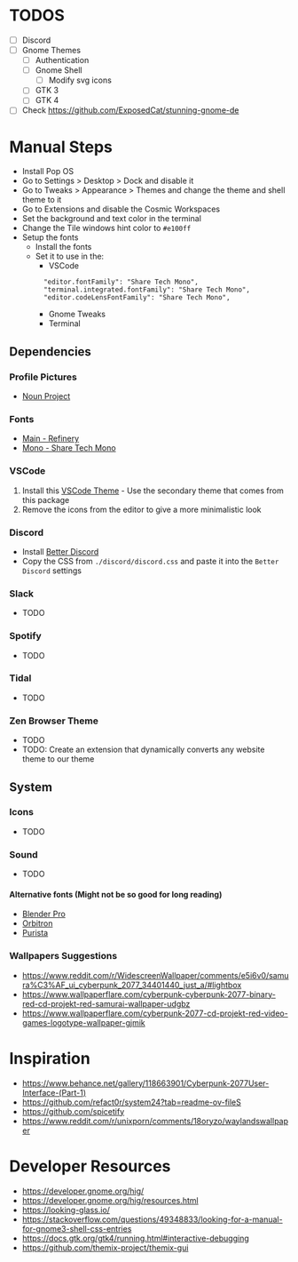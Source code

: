 # TODOS
- [ ] Discord
- [ ] Gnome Themes
  - [ ] Authentication
  - [ ] Gnome Shell
    - [ ] Modify svg icons
  - [ ] GTK 3
  - [ ] GTK 4
- [ ] Check https://github.com/ExposedCat/stunning-gnome-de

# Manual Steps
- Install Pop OS
- Go to Settings > Desktop > Dock and disable it
- Go to Tweaks > Appearance > Themes and change the theme and shell theme to it
- Go to Extensions and disable the Cosmic Workspaces
- Set the background and text color in the terminal
- Change the Tile windows hint color to `#e100ff`
- Setup the fonts
  - Install the fonts
  - Set it to use in the:
    - VSCode
    ```
      "editor.fontFamily": "Share Tech Mono",
      "terminal.integrated.fontFamily": "Share Tech Mono",
      "editor.codeLensFontFamily": "Share Tech Mono",
    ```
    - Gnome Tweaks
    - Terminal

## Dependencies

### Profile Pictures
- [Noun Project](https://thenounproject.com/browse/icons/term/cyberpunk/?qv=4334514)

### Fonts
- [Main - Refinery](https://ifonts.xyz/refinery-font.html)
- [Mono - Share Tech Mono](https://fonts.google.com/specimen/Share+Tech+Mono)


### VSCode
1. Install this [VSCode Theme](https://marketplace.visualstudio.com/items?itemName=Puszkarek.midnight-mirage-theme) - Use the secondary theme that comes from this package
2. Remove the icons from the editor to give a more minimalistic look

### Discord
- Install [Better Discord](https://betterdiscord.app/)
- Copy the CSS from `./discord/discord.css` and paste it into the `Better Discord` settings

### Slack
- TODO

### Spotify
- TODO

### Tidal
- TODO

### Zen Browser Theme
- TODO
- TODO: Create an extension that dynamically converts any website theme to our theme

## System

### Icons
- TODO

### Sound
- TODO


#### Alternative fonts (Might not be so good for long reading)
- [Blender Pro](https://en.bestfonts.pro/font/blender-pro)
- [Orbitron](https://www.theleagueofmoveabletype.com/orbitron?style=medium)
- [Purista](https://www.suitcasetype.com/fonts/purista)

### Wallpapers Suggestions
- https://www.reddit.com/r/WidescreenWallpaper/comments/e5i6v0/samura%C3%AF_ui_cyberpunk_2077_34401440_just_a/#lightbox
- https://www.wallpaperflare.com/cyberpunk-cyberpunk-2077-binary-red-cd-projekt-red-samurai-wallpaper-udgbz
- https://www.wallpaperflare.com/cyberpunk-2077-cd-projekt-red-video-games-logotype-wallpaper-gjmik


# Inspiration
- https://www.behance.net/gallery/118663901/Cyberpunk-2077User-Interface-(Part-1)
- https://github.com/refact0r/system24?tab=readme-ov-fileS
- https://github.com/spicetify
- https://www.reddit.com/r/unixporn/comments/18oryzo/waylandswallpaper

# Developer Resources
- https://developer.gnome.org/hig/
- https://developer.gnome.org/hig/resources.html
- https://looking-glass.io/
- https://stackoverflow.com/questions/49348833/looking-for-a-manual-for-gnome3-shell-css-entries
- https://docs.gtk.org/gtk4/running.html#interactive-debugging
- https://github.com/themix-project/themix-gui
